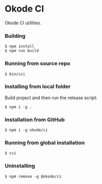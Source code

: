 # Okode CI

Okode CI utilities.

### Building

```
$ npm install
$ npm run build
```

### Running from source repo

```
$ bin/cci
```

### Installing from local folder

Build project and then run the release script:

```
$ npm i -g .
```

### Installation from GitHub

```
$ npm i -g okode/ci
```

### Running from global installation

```
$ cci
```

### Uninstalling

```
$ npm remove -g @okode/ci
```

